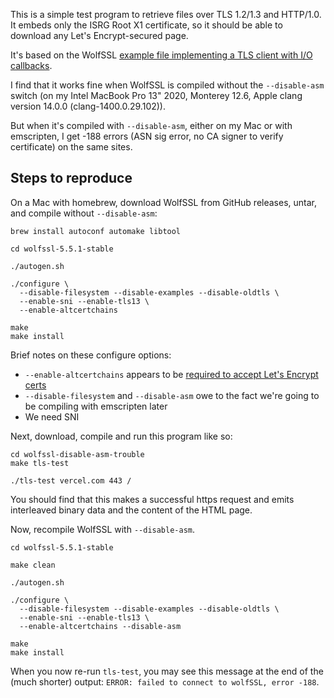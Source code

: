 This is a simple test program to retrieve files over TLS 1.2/1.3 and HTTP/1.0. It embeds only the ISRG Root X1 certificate, so it should be able to download any Let's Encrypt-secured page.

It's based on the WolfSSL [example file implementing a TLS client with I/O callbacks](https://github.com/wolfSSL/wolfssl-examples/blob/master/tls/client-tls-callback.c).

I find that it works fine when WolfSSL is compiled without the `--disable-asm` switch (on my Intel MacBook Pro 13" 2020, Monterey 12.6, Apple clang version 14.0.0 (clang-1400.0.29.102)).

But when it's compiled with `--disable-asm`, either on my Mac or with emscripten, I get -188 errors (ASN sig error, no CA signer to verify certificate) on the same sites.


## Steps to reproduce

On a Mac with homebrew, download WolfSSL from GitHub releases, untar, and compile without `--disable-asm`:

```
brew install autoconf automake libtool

cd wolfssl-5.5.1-stable

./autogen.sh

./configure \
  --disable-filesystem --disable-examples --disable-oldtls \
  --enable-sni --enable-tls13 \
  --enable-altcertchains

make
make install
```

Brief notes on these configure options:

* `--enable-altcertchains` appears to be [required to accept Let's Encrypt certs](https://github.com/wolfSSL/wolfssl/issues/4443)
* `--disable-filesystem` and `--disable-asm` owe to the fact we're going to be compiling with emscripten later
* We need SNI


Next, download, compile and run this program like so:

```
cd wolfssl-disable-asm-trouble
make tls-test

./tls-test vercel.com 443 /
```

You should find that this makes a successful https request and emits interleaved binary data and the content of the HTML page.

Now, recompile WolfSSL with `--disable-asm`.

```
cd wolfssl-5.5.1-stable

make clean

./autogen.sh

./configure \
  --disable-filesystem --disable-examples --disable-oldtls \
  --enable-sni --enable-tls13 \
  --enable-altcertchains --disable-asm

make
make install
```

When you now re-run `tls-test`, you may see this message at the end of the (much shorter) output: `ERROR: failed to connect to wolfSSL, error -188`.


